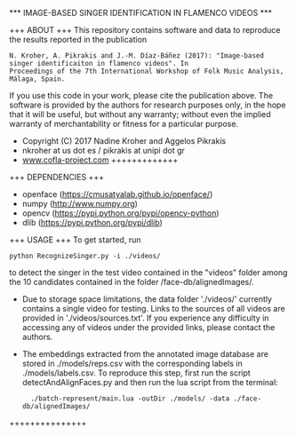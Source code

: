 *** IMAGE-BASED SINGER IDENTIFICATION IN FLAMENCO VIDEOS ***

+++ ABOUT +++
This repository contains software and data to reproduce the results reported in the publication

    N. Kroher, A. Pikrakis and J.-M. Díaz-Báñez (2017): "Image-based singer identificaiton in flamenco videos". In
    Proceedings of the 7th International Workshop of Folk Music Analysis, Málaga, Spain.

If you use this code in your work, please cite the publication above. The software is provided by the authors for research
purposes only, in the hope that it will be useful, but without any warranty; without even the implied warranty of merchantability
or fitness for a particular purpose.

 *  Copyright (C) 2017  Nadine Kroher and Aggelos Pikrakis
 *  nkroher at us dot es / pikrakis at unipi dot gr
 *  www.cofla-project.com
+++++++++++++


+++ DEPENDENCIES +++
* openface (https://cmusatyalab.github.io/openface/)
* numpy (http://www.numpy.org)
* opencv (https://pypi.python.org/pypi/opencv-python)
* dlib  (https://pypi.python.org/pypi/dlib)

+++ USAGE +++
To get started, run

    python RecognizeSinger.py -i ./videos/

to detect the singer in the test video contained in the "videos" folder among the 10 candidates contained in the folder
/face-db/alignedImages/.

* Due to storage space limitations, the data folder './videos/' currently contains a single video for testing. Links to
  the sources of all videos are provided in './videos/sources.txt'. If you experience any difficulty in accessing any of
  videos under the provided links, please contact the authors.

* The embeddings extracted from the annotated image database are stored in ./models/reps.csv with the corresponding labels
  in ./models/labels.csv. To reproduce this step, first run the script detectAndAlignFaces.py and then run the lua script
  from the terminal:

        ./batch-represent/main.lua -outDir ./models/ -data ./face-db/alignedImages/
+++++++++++++++
